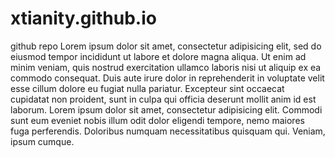 # xtianity.github.io
github repo
Lorem ipsum dolor sit amet, consectetur adipisicing elit, sed do eiusmod
tempor incididunt ut labore et dolore magna aliqua. Ut enim ad minim veniam,
quis nostrud exercitation ullamco laboris nisi ut aliquip ex ea commodo
consequat. Duis aute irure dolor in reprehenderit in voluptate velit esse
cillum dolore eu fugiat nulla pariatur. Excepteur sint occaecat cupidatat non
proident, sunt in culpa qui officia deserunt mollit anim id est laborum.
Lorem ipsum dolor sit amet, consectetur adipisicing elit. Commodi sunt eum eveniet nobis illum odit dolor eligendi tempore, nemo maiores fuga perferendis. Doloribus numquam necessitatibus quisquam qui. Veniam, ipsum cumque.